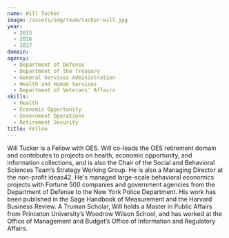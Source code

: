 ```yaml
---
name: Will Tucker
image: /assets/img/team/tucker-will.jpg
year: 
  - 2015
  - 2016
  - 2017
domain:
agency:
  - Department of Defense
  - Department of the Treasury
  - General Services Administration
  - Health and Human Services
  - Department of Veterans' Affairs
skills:
  - Health
  - Economic Opportunity
  - Government Operations
  - Retirement Security
title: Fellow
---
```


Will Tucker is a Fellow with OES.  Will co-leads the OES retirement domain and contributes to projects on health, economic opportunity, and information collections, and is also the Chair of the Social and Behavioral Sciences Team’s Strategy Working Group.  He is also a Managing Director at the non-profit ideas42. He's managed large-scale behavioral economics projects with Fortune 500 companies and government agencies from the Department of Defense to the New York Police Department. His work has been published in the Sage Handbook of Measurement and the Harvard Business Review. A Truman Scholar, Will holds a Master in Public Affairs from Princeton University’s Woodrow Wilson School, and has worked at the Office of Management and Budget’s Office of Information and Regulatory Affairs.	
